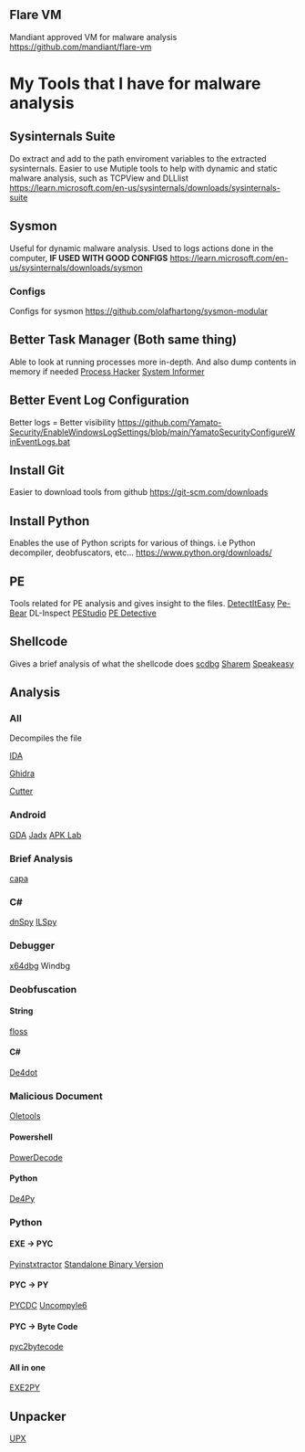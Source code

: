 
## Flare VM
Mandiant approved VM for malware analysis
https://github.com/mandiant/flare-vm

# My Tools that I have for malware analysis
## Sysinternals Suite
Do extract and add to the path enviroment variables to the extracted sysinternals. Easier to use
Mutiple tools to help with dynamic and static malware analysis, such as TCPView and DLLlist
https://learn.microsoft.com/en-us/sysinternals/downloads/sysinternals-suite

## Sysmon
Useful for dynamic malware analysis. Used to logs actions done in the computer, **IF USED WITH GOOD CONFIGS**
https://learn.microsoft.com/en-us/sysinternals/downloads/sysmon

### Configs
Configs for sysmon
https://github.com/olafhartong/sysmon-modular

## Better Task Manager (Both same thing)
Able to look at running processes more in-depth. And also dump contents in memory if needed
[Process Hacker](https://processhacker.sourceforge.io)
[System Informer](https://systeminformer.sourceforge.io)

## Better Event Log Configuration
Better logs = Better visibility
https://github.com/Yamato-Security/EnableWindowsLogSettings/blob/main/YamatoSecurityConfigureWinEventLogs.bat

## Install Git
Easier to download tools from github
https://git-scm.com/downloads

## Install Python
Enables the use of Python scripts for various of things. i.e Python decompiler, deobfuscators, etc...
https://www.python.org/downloads/

## PE
Tools related for PE analysis and gives insight to the files.
[DetectItEasy](https://github.com/horsicq/Detect-It-Easy)
[Pe-Bear](https://github.com/hasherezade/pe-bear)
DL-Inspect
[PEStudio](https://www.winitor.com/download)
[PE Detective](https://ntcore.com/?page_id=367)

## Shellcode
Gives a brief analysis of what the shellcode does
[scdbg](http://sandsprite.com/blogs/index.php?uid=7&pid=152)
[Sharem](http://sandsprite.com/blogs/index.php?uid=7&pid=152)
[Speakeasy](https://github.com/mandiant/speakeasy)

## Analysis
### All
Decompiles the file

[IDA](https://hex-rays.com/ida-free/)

[Ghidra](https://github.com/NationalSecurityAgency/ghidra/releases)

[Cutter](https://github.com/rizinorg/cutter)

### Android
[GDA](https://github.com/charles2gan/GDA-android-reversing-Tool)
[Jadx](https://github.com/skylot/jadx)
[APK Lab](https://github.com/APKLab/APKLab)

### Brief Analysis
[capa](https://github.com/mandiant/capa)

### C\#
[dnSpy](https://github.com/dnSpyEx/dnSpy)
[ILSpy](https://github.com/icsharpcode/ILSpy)

### Debugger
[x64dbg](https://x64dbg.com)
Windbg

### Deobfuscation
#### String
[floss](https://github.com/mandiant/flare-floss)

#### C\#
[De4dot](https://github.com/0xd4d/de4dot)

### Malicious Document
[Oletools](https://github.com/decalage2/oletools/wiki/Install)

#### Powershell
[PowerDecode](https://github.com/Malandrone/PowerDecode)

#### Python
[De4Py](https://github.com/Fadi002/de4py)

### Python
#### EXE -> PYC
[Pyinstxtractor](https://github.com/extremecoders-re/pyinstxtractor)
[Standalone Binary Version](https://github.com/pyinstxtractor/pyinstxtractor-ng)
#### PYC -> PY
[PYCDC](https://github.com/zrax/pycdc)
[Uncompyle6](https://github.com/rocky/python-uncompyle6/)
#### PYC -> Byte Code
[pyc2bytecode](https://github.com/knight0x07/pyc2bytecode)
#### All in one
[EXE2PY](https://github.com/LookiMan/EXE2PY-Decompiler)

## Unpacker
[UPX](https://upx.github.io)

